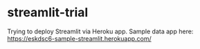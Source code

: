 # streamlit-trial

Trying to deploy Streamlit via Heroku app. Sample data app here: https://eskdsc6-sample-streamlit.herokuapp.com/

